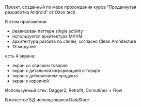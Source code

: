 Проект, созданный по мере прохождения курса "Продвинутая разработка Android" от Ozon tech.

В этом приложении:
- реализован паттерн single activity
- используется архитектура MVVM
- архитектура разбита по слоям, согласно Clean Architecture
- 13 модулей

есть 4 экрана:
- экран со списком товаров
- экран с детальной информацией о товаре
- экран с добавлением продукта
- экран с корзиной
 
Используемый стек: Dagger2, Retrofit, Coroutines + Flow

В качестве БД использовался DataStore


